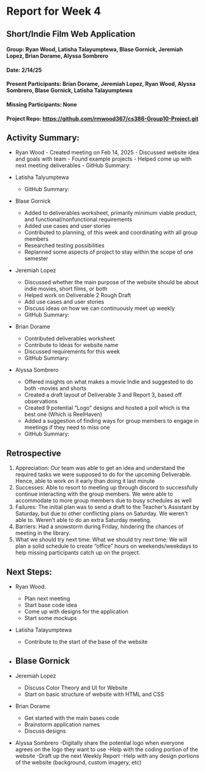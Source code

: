 # Report for Week 4

## Short/Indie Film Web Application
#### Group: Ryan Wood, Latisha Talayumptewa, Blase Gornick, Jeremiah Lopez, Brian Dorame, Alyssa Sombrero
#### Date: 2/14/25
#### Present Participants: Brian Dorame, Jeremiah Lopez, Ryan Wood, Alyssa Sombrero, Blase Gornick, Latisha Talayumptewa

#### Missing Participants: None
#### Project Repo: https://github.com/rmwood367/cs386-Group10-Project.git

## Activity Summary:
* Ryan Wood
      - Created meeting on Feb 14, 2025
      - Discussed website idea and goals with team
      - Found example projects 
      - Helped come up with next meeting deliverables
      - GitHub Summary:

* Latisha Talyumptewa
    - GitHub Summary:

* Blase Gornick
    - Added to deliverables worksheet, primarily minimum viable product, and functional/nonfunctional requirements
    - Added use cases and user stories
    - Contributed to planning, of this week and coordinating with all group members
    - Researched testing possibilities
    - Replanned some aspects of project to stay within the scope of one semester


* Jeremiah Lopez
    - Discussed whether the main purpose of the website should be about indie movies, short films, or both
    - Helped work on Deliverable 2 Rough Draft
    - Add use cases and user stories
    - Discuss ideas on how we can continuously meet up weekly
    - GitHub Summary:

* Brian Dorame
    - Contributed deliverables worksheet
    - Contribute to Ideas for website name
    - Discussed requirements for this week
    - GitHub Summary:

* Alyssa Sombrero
    - Offered insights on what makes a movie Indie and suggested to do both -movies and shorts
    - Created a draft layout of Deliverable 3 and Report 3, based off observations
    - Created 9 potential “Logo” designs and hosted a poll which is the best one (Which is ReelHaven)
    - Added a suggestion of finding ways for group members to engage in meetings if they need to miss one
    - GitHub Summary:

## Retrospective
1. Appreciation: Our team was able to get an idea and understand the required tasks we were supposed to do for the upcoming Deliverable. Hence, able to work on it early than doing it last minute
2. Successes: Able to resort to meeting up through discord to successfully continue interacting with the group members. We were able to accommodate to more group members due to busy schedules as well
3. Failures: The initial plan was to send a draft to the Teacher’s Assistant by Saturday, but due to other conflicting plans on Saturday. We weren't able to. Weren’t able to do an extra Saturday meeting.
4. Barriers: Had a snowstorm during Friday, hindering the chances of meeting in the library. 
5. What we should try next time: What we should try next time: We will plan a solid schedule to create “office” hours on weekends/weekdays to help missing participants catch up on the project.

## Next Steps:
* Ryan Wood:
  - Plan next meeting
  - Start base code idea
  - Come up with designs for the application
  - Start some mockups

* Latisha Talayumptewa
    - Contribute to the start of the base of the website

* Blase Gornick
    -

* Jeremiah Lopez
    - Discuss Color Theory and UI for Website
    - Start on basic structure of website with HTML and CSS

* Brian Dorame
    - Get started with the main bases code
    - Brainstorm application names
    - Discuss designs

* Alyssa Sombrero
      -Digitally share the potential logo when everyone agrees on the logo they want to use
      -Help with the coding portion of the website
      -Draft up the next Weekly Report
      -Help with any design portions of the website (background, custom imagery, etc)

